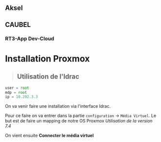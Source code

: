 ## Aksel
## CAUBEL
### RT3-App Dev-Cloud

# Installation Proxmox

> ## Utilisation de l'Idrac

```js
user = root
mdp = root
ip = 10.202.3.3
```

On va venir faire une installation via l'interface Idrac.

Pour ce faire on va entrer dans la partie ```configuration``` -> ```Média Virtuel```.
Le but est de faire un mapping de notre OS Proxmox *Utilisation de la version 7.4*

On vient ensuite **Connecter le média virtuel**
